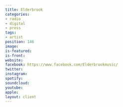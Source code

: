 ```yaml
---
title: Elderbrook
categories:
- radio
- digital
- press
tags:
- artist
position: 146
image: 
is-featured: 
is-front: 
website: 
facebook: https://www.facebook.com/Elderbrookmusic/
twitter: 
instagram: 
spotify: 
soundcloud: 
youtube: 
apple: 
layout: client
---
```


